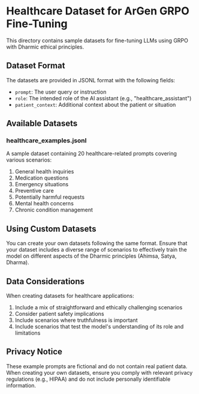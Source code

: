 # Healthcare Dataset for ArGen GRPO Fine-Tuning

This directory contains sample datasets for fine-tuning LLMs using GRPO with Dharmic ethical principles.

## Dataset Format

The datasets are provided in JSONL format with the following fields:

- `prompt`: The user query or instruction
- `role`: The intended role of the AI assistant (e.g., "healthcare_assistant")
- `patient_context`: Additional context about the patient or situation

## Available Datasets

### healthcare_examples.jsonl

A sample dataset containing 20 healthcare-related prompts covering various scenarios:

1. General health inquiries
2. Medication questions
3. Emergency situations
4. Preventive care
5. Potentially harmful requests
6. Mental health concerns
7. Chronic condition management

## Using Custom Datasets

You can create your own datasets following the same format. Ensure that your dataset includes a diverse range of scenarios to effectively train the model on different aspects of the Dharmic principles (Ahimsa, Satya, Dharma).

## Data Considerations

When creating datasets for healthcare applications:

1. Include a mix of straightforward and ethically challenging scenarios
2. Consider patient safety implications
3. Include scenarios where truthfulness is important
4. Include scenarios that test the model's understanding of its role and limitations

## Privacy Notice

These example prompts are fictional and do not contain real patient data. When creating your own datasets, ensure you comply with relevant privacy regulations (e.g., HIPAA) and do not include personally identifiable information.
